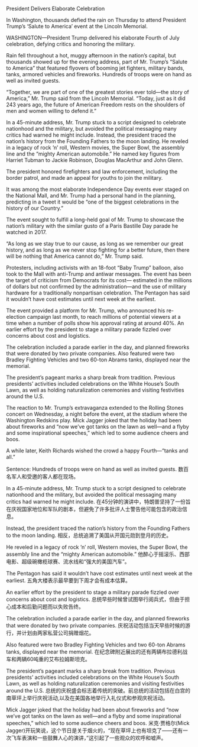 President Delivers Elaborate Celebration

In Washington, thousands defied the rain on Thursday to attend President Trump’s ‘Salute to America’ event at the Lincoln Memorial.

WASHINGTON—President Trump delivered his elaborate Fourth of July celebration, defying critics and honoring the military.

Rain fell throughout a hot, muggy afternoon in the nation’s capital, but thousands showed up for the evening address, part of Mr. Trump’s “Salute to America” that featured flyovers of booming jet fighters, military bands, tanks, armored vehicles and fireworks. Hundreds of troops were on hand as well as invited guests.

“Together, we are part of one of the greatest stories ever told—the story of America,” Mr. Trump said from the Lincoln Memorial. “Today, just as it did 243 years ago, the future of American Freedom rests on the shoulders of men and women willing to defend it.”

In a 45-minute address, Mr. Trump stuck to a script designed to celebrate nationhood and the military, but avoided the political messaging many critics had warned he might include. Instead, the president traced the nation’s history from the Founding Fathers to the moon landing. He reveled in a legacy of rock ’n’ roll, Western movies, the Super Bowl, the assembly line and the “mighty American automobile.” He named key figures from Harriet Tubman to Jackie Robinson, Douglas MacArthur and John Glenn.

The president honored firefighters and law enforcement, including the border patrol, and made an appeal for youths to join the military.

It was among the most elaborate Independence Day events ever staged on the National Mall, and Mr. Trump had a personal hand in the planning, predicting in a tweet it would be “one of the biggest celebrations in the history of our Country.”

The event sought to fulfill a long-held goal of Mr. Trump to showcase the nation’s military with the similar gusto of a Paris Bastille Day parade he watched in 2017.

“As long as we stay true to our cause, as long as we remember our great history, and as long as we never stop fighting for a better future, then there will be nothing that America cannot do,” Mr. Trump said.

Protesters, including activists with an 18-foot “Baby Trump” balloon, also took to the Mall with anti-Trump and antiwar messages. The event has been the target of criticism from Democrats for its cost— estimated in the millions of dollars but not confirmed by the administration—and the use of military hardware for a traditionally nonpartisan celebration. The Pentagon has said it wouldn’t have cost estimates until next week at the earliest.

The event provided a platform for Mr. Trump, who announced his re-election campaign last month, to reach millions of potential viewers at a time when a number of polls show his approval rating at around 40%. An earlier effort by the president to stage a military parade fizzled over concerns about cost and logistics.

The celebration included a parade earlier in the day, and planned fireworks that were donated by two private companies. Also featured were two Bradley Fighting Vehicles and two 60-ton Abrams tanks, displayed near the memorial.

The president’s pageant marks a sharp break from tradition. Previous presidents’ activities included celebrations on the White House’s South Lawn, as well as holding naturalization ceremonies and visiting festivities around the U.S.

The reaction to Mr. Trump’s extravaganza extended to the Rolling Stones concert on Wednesday, a night before the event, at the stadium where the Washington Redskins play. Mick Jagger joked that the holiday had been about fireworks and “now we’ve got tanks on the lawn as well—and a flyby and some inspirational speeches,” which led to some audience cheers and boos.

A while later, Keith Richards wished the crowd a happy Fourth—“tanks and all.”

Sentence:
Hundreds of troops were on hand as well as invited guests.
数百名军人和受邀的客人都在现场。

In a 45-minute address, Mr. Trump stuck to a script designed to celebrate nationhood and the military, but avoided the political messaging many critics had warned he might include.
在45分钟的演讲中，特朗普坚持了一份旨在庆祝国家地位和军队的剧本，但避免了许多批评人士警告他可能包含的政治信息。

Instead, the president traced the nation’s history from the Founding Fathers to the moon landing.
相反，总统追溯了美国从开国元勋到登月的历史。

He reveled in a legacy of rock ’n’ roll, Western movies, the Super Bowl, the assembly line and the “mighty American automobile.”
他醉心于摇滚乐、西部电影、超级碗橄榄球赛、流水线和“强大的美国汽车”。

The Pentagon has said it wouldn’t have cost estimates until next week at the earliest.
五角大楼表示最早要到下周才会有成本估算。

An earlier effort by the president to stage a military parade fizzled over concerns about cost and logistics.
总统早些时候曾试图举行阅兵式，但由于担心成本和后勤问题而以失败告终。

The celebration included a parade earlier in the day, and planned fireworks that were donated by two private companies.
庆祝活动包括当天早些时候的游行，并计划由两家私营公司捐赠烟花。

Also featured were two Bradley Fighting Vehicles and two 60-ton Abrams tanks, displayed near the memorial.
在纪念碑附近展出的还有两辆布拉德利战车和两辆60吨重的艾布拉姆斯坦克。

The president’s pageant marks a sharp break from tradition. Previous presidents’ activities included celebrations on the White House’s South Lawn, as well as holding naturalization ceremonies and visiting festivities around the U.S.
总统的庆祝盛会标志着传统的突破。前总统的活动包括在白宫的南草坪上举行庆祝活动,以及在美国各地举行入礼仪式和参观庆祝活动。

Mick Jagger joked that the holiday had been about fireworks and “now we’ve got tanks on the lawn as well—and a flyby and some inspirational speeches,” which led to some audience cheers and boos.
米克·贾格尔(Mick Jagger)开玩笑说，这个节日是关于烟火的，“现在草坪上也有坦克了——还有一次飞车表演和一些鼓舞人心的演讲，”这引起了一些观众的欢呼和嘘声。